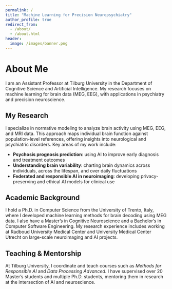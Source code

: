 ```yaml
---
permalink: /
title: "Machine Learning for Precision Neuropsychiatry"
author_profile: true
redirect_from: 
  - /about/
  - /about.html
header:
  image: /images/banner.png
---
```


About Me
======
I am an Assistant Professor at Tilburg University in the Department of Cognitive Science and Artificial Intelligence. My research focuses on machine learning for brain data (MEG, EEG), with applications in psychiatry and precision neuroscience.

My Research
------
I specialize in normative modeling to analyze brain activity using MEG, EEG, and MRI data. This approach maps individual brain function against population-level references, offering insights into neurological and psychiatric disorders. Key areas of my work include:

- **Psychosis prognosis prediction**: using AI to improve early diagnosis and treatment outcomes  
- **Understanding brain variability**: charting brain dynamics across individuals, across the lifespan, and over daily fluctuations  
- **Federated and responsible AI in neuroimaging**: developing privacy-preserving and ethical AI models for clinical use  

Academic Background
------
I hold a Ph.D. in Computer Science from the University of Trento, Italy, where I developed machine learning methods for brain decoding using MEG data. I also have a Master’s in Cognitive Neuroscience and a Bachelor’s in Computer Software Engineering. My research experience includes working at Radboud University Medical Center and University Medical Center Utrecht on large-scale neuroimaging and AI projects.

Teaching & Mentorship
------
At Tilburg University, I coordinate and teach courses such as *Methods for Responsible AI* and *Data Processing Advanced*. I have supervised over 20 Master’s students and multiple Ph.D. students, mentoring them in research at the intersection of AI and neuroscience.


